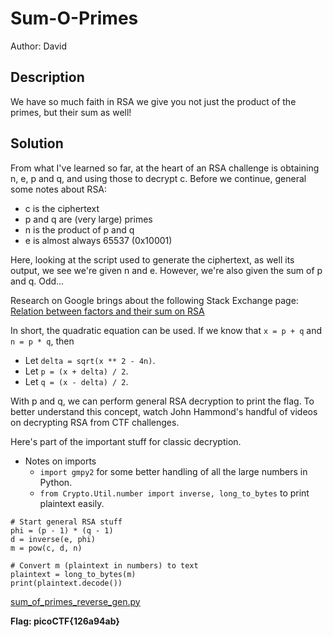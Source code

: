 # Sum-O-Primes

Author: David

## Description

We have so much faith in RSA we give you not just the product of the primes, but their sum as well!

## Solution

From what I've learned so far, at the heart of an RSA challenge is obtaining n, e, p and q, and using those to decrypt c.
Before we continue, general some notes about RSA:
* c is the ciphertext
* p and q are (very large) primes
* n is the product of p and q
* e is almost always 65537 (0x10001) 

Here, looking at the script used to generate the ciphertext, as well its output, we see we're given n and e. However, we're also given the sum of p and q. Odd...

Research on Google brings about the following Stack Exchange page: 
[Relation between factors and their sum on RSA](https://crypto.stackexchange.com/questions/87308/relation-between-factors-and-their-sum-on-rsa)

In short, the quadratic equation can be used. If we know that `x = p + q` and `n = p * q`, then
* Let `delta = sqrt(x ** 2 - 4n)`.
* Let `p = (x + delta) / 2`.
* Let `q = (x - delta) / 2`.

With p and q, we can perform general RSA decryption to print the flag. To better understand this concept, watch John Hammond's handful of videos on decrypting RSA from CTF challenges.

Here's part of the important stuff for classic decryption.

* Notes on imports
    * `import gmpy2` for some better handling of all the large numbers in Python.
    * `from Crypto.Util.number import inverse, long_to_bytes` to print plaintext easily.

```
# Start general RSA stuff
phi = (p - 1) * (q - 1)
d = inverse(e, phi)
m = pow(c, d, n)

# Convert m (plaintext in numbers) to text
plaintext = long_to_bytes(m)
print(plaintext.decode())
```
[sum_of_primes_reverse_gen.py](scripts/sum_of_primes_reverse_gen.py)

**Flag: picoCTF{126a94ab}**
